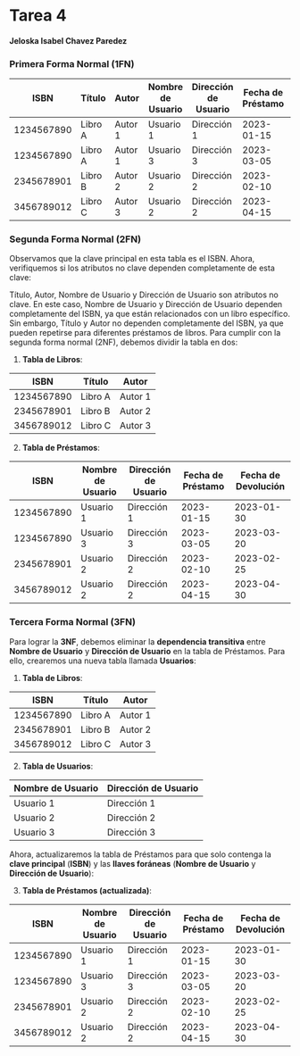 # Tarea 4
#### Jeloska Isabel Chavez Paredez
### Primera Forma Normal (1FN)

| ISBN       | Título | Autor  | Nombre de Usuario | Dirección de Usuario | Fecha de Préstamo | Fecha de Devolución |
|------------|--------|--------|-------------------|----------------------|-------------------|---------------------|
| 1234567890 | Libro A| Autor 1| Usuario 1         | Dirección 1          | 2023-01-15        | 2023-01-30          |
| 1234567890 | Libro A| Autor 1| Usuario 3         | Dirección 3          | 2023-03-05        | 2023-03-20          |
| 2345678901 | Libro B| Autor 2| Usuario 2         | Dirección 2          | 2023-02-10        | 2023-02-25          |
| 3456789012 | Libro C| Autor 3| Usuario 2         | Dirección 2          | 2023-04-15        | 2023-04-30          |

### Segunda Forma Normal (2FN)
Observamos que la clave principal en esta tabla es el ISBN. Ahora, verifiquemos si los atributos no clave dependen completamente de esta clave:

Título, Autor, Nombre de Usuario y Dirección de Usuario son atributos no clave. En este caso, Nombre de Usuario y Dirección de Usuario dependen completamente del ISBN, ya que están relacionados con un libro específico. Sin embargo, Título y Autor no dependen completamente del ISBN, ya que pueden repetirse para diferentes préstamos de libros.
Para cumplir con la segunda forma normal (2NF), debemos dividir la tabla en dos:


1. **Tabla de Libros**:

| ISBN       | Título | Autor  |
|------------|--------|--------|
| 1234567890 | Libro A| Autor 1|
| 2345678901 | Libro B| Autor 2|
| 3456789012 | Libro C| Autor 3|

2. **Tabla de Préstamos**:

| ISBN       | Nombre de Usuario | Dirección de Usuario | Fecha de Préstamo | Fecha de Devolución |
|------------|-------------------|----------------------|-------------------|---------------------|
| 1234567890 | Usuario 1         | Dirección 1          | 2023-01-15        | 2023-01-30          |
| 1234567890 | Usuario 3         | Dirección 3          | 2023-03-05        | 2023-03-20          |
| 2345678901 | Usuario 2         | Dirección 2          | 2023-02-10        | 2023-02-25          |
| 3456789012 | Usuario 2         | Dirección 2          | 2023-04-15        | 2023-04-30          |

### Tercera Forma Normal (3FN)
Para lograr la **3NF**, debemos eliminar la **dependencia transitiva** entre **Nombre de Usuario** y **Dirección de Usuario** en la tabla de Préstamos. Para ello, crearemos una nueva tabla llamada **Usuarios**:


1. **Tabla de Libros**:

| ISBN       | Título | Autor  |
|------------|--------|--------|
| 1234567890 | Libro A| Autor 1|
| 2345678901 | Libro B| Autor 2|
| 3456789012 | Libro C| Autor 3|


2. **Tabla de Usuarios**:

| Nombre de Usuario | Dirección de Usuario |
|-------------------|----------------------|
| Usuario 1         | Dirección 1          |
| Usuario 2         | Dirección 2          |
| Usuario 3         | Dirección 3          |

Ahora, actualizaremos la tabla de Préstamos para que solo contenga la **clave principal** (**ISBN**) y las **llaves foráneas** (**Nombre de Usuario** y **Dirección de Usuario**):

3. **Tabla de Préstamos (actualizada)**:

| ISBN       | Nombre de Usuario | Dirección de Usuario | Fecha de Préstamo | Fecha de Devolución |
|------------|-------------------|----------------------|-------------------|---------------------|
| 1234567890 | Usuario 1         | Dirección 1          | 2023-01-15        | 2023-01-30          |
| 1234567890 | Usuario 3         | Dirección 3          | 2023-03-05        | 2023-03-20          |
| 2345678901 | Usuario 2         | Dirección 2          | 2023-02-10        | 2023-02-25          |
| 3456789012 | Usuario 2         | Dirección 2          | 2023-04-15        | 2023-04-30          |

